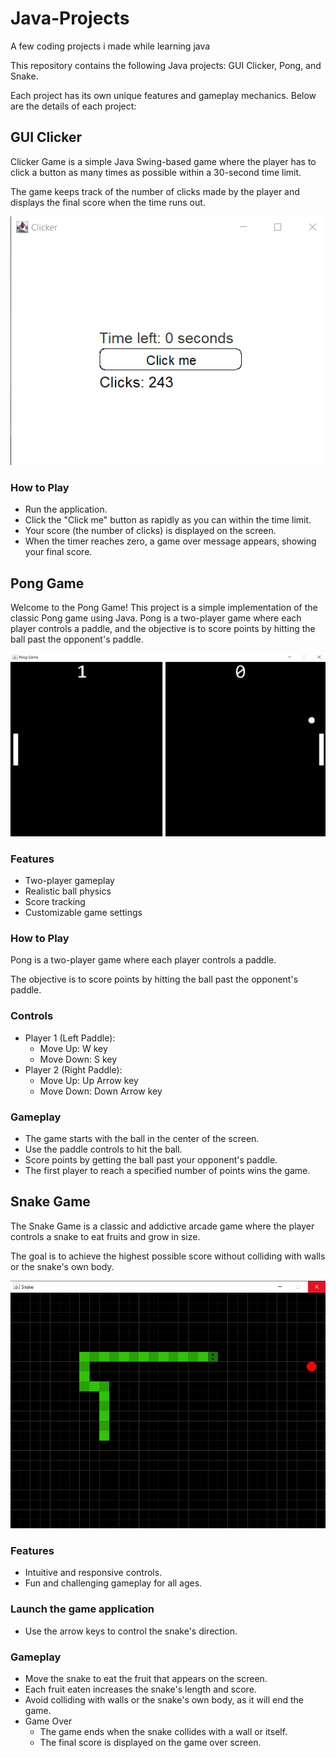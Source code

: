 # Java-Projects
A few coding projects i made while learning java

This repository contains the following Java projects: GUI Clicker, Pong, and Snake. 

Each project has its own unique features and gameplay mechanics. Below are the details of each project:

## GUI Clicker

Clicker Game is a simple Java Swing-based game where the player has to click a button as many times as possible within a 30-second time limit. 

The game keeps track of the number of clicks made by the player and displays the final score when the time runs out.

![Example](GUI_clicker/Example.png)

### How to Play
- Run the application.
- Click the "Click me" button as rapidly as you can within the time limit.
- Your score (the number of clicks) is displayed on the screen.
- When the timer reaches zero, a game over message appears, showing your final score.

## Pong Game

Welcome to the Pong Game! This project is a simple implementation of the classic Pong game using Java. Pong is a two-player game where each player controls a paddle, and the objective is to score points by hitting the ball past the opponent's paddle.

![Example](Pong/Example1.png)
### Features
- Two-player gameplay
- Realistic ball physics
- Score tracking
- Customizable game settings

### How to Play
Pong is a two-player game where each player controls a paddle. 

The objective is to score points by hitting the ball past the opponent's paddle.

### Controls
- Player 1 (Left Paddle):
    - Move Up: W key
    - Move Down: S key
- Player 2 (Right Paddle):
    - Move Up: Up Arrow key
    - Move Down: Down Arrow key
  
### Gameplay
- The game starts with the ball in the center of the screen.
- Use the paddle controls to hit the ball.
- Score points by getting the ball past your opponent's paddle.
- The first player to reach a specified number of points wins the game.

## Snake Game

The Snake Game is a classic and addictive arcade game where the player controls a snake to eat fruits and grow in size. 

The goal is to achieve the highest possible score without colliding with walls or the snake's own body.

![Example](Snake/Example1.png)

### Features
- Intuitive and responsive controls.
- Fun and challenging gameplay for all ages.

### Launch the game application
- Use the arrow keys to control the snake's direction.

### Gameplay
- Move the snake to eat the fruit that appears on the screen.
- Each fruit eaten increases the snake's length and score.
- Avoid colliding with walls or the snake's own body, as it will end the game.
- Game Over
    -  The game ends when the snake collides with a wall or itself.
    -  The final score is displayed on the game over screen.
